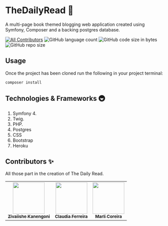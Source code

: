 # TheDailyRead 📖
A multi-page book themed blogging web application created using Symfony, Composer and a backing postgres database.

[![All Contributors](https://img.shields.io/badge/all_contributors-3-orange.svg?style=flat-square)](#contributors-)
![GitHub language count](https://img.shields.io/github/languages/count/claudiaaf/thedailyread-1?color=%23F15F24)
![GitHub code size in bytes](https://img.shields.io/github/languages/code-size/claudiaaf/thedailyread-1?color=%23F15F24)
![GitHub repo size](https://img.shields.io/github/repo-size/claudiaaf/thedailyread-1?color=%23F15F24)


## Usage

Once the project has been cloned run the following in your project terminal:

```
composer install
```
## Technologies & Frameworks 🚇

1. Symfony 4.
1. Twig.
1. PHP.
1. Postgres
1. CSS
1. Bootstrap
1. Heroku

## Contributors ✨

All those part in the creation of The Daily Read.

<table>
  <tr>
    <td align="center"><a href="https://github.com/ZKanengoni"><img src="https://avatars3.githubusercontent.com/u/55394506?s=400&v=4" width="100px;" alt=""/><br /><sub><b>Zivaiishe Kanengoni</b></sub></a><br /><a href="https://github.com/ZKanengoni" title="Code"></a> <a href="https://github.com/ZKanengoni" title="Documentation"></a></td>
    <td align="center"><a href="https://github.com/ClaudiaAF"><img src="https://avatars2.githubusercontent.com/u/64257497?s=460&u=00236e34fd5d6222b4e0b44de54d251b714c8a16&v=4" width="100px;" alt=""/><br /><sub><b>Claudia Ferreira</b></sub></a><br /><a href="https://github.com/ClaudiaAF" title="Code"></a></td>
    <td align="center"><a href="https://github.com/marli99"><img src="https://avatars0.githubusercontent.com/u/55394634?s=400&v=4" width="100px;" alt=""/><br /><sub><b>Marli Coreira</b></sub></a><br /><a href="https://github.com/marli99" title="Code"></a></td>
  </tr>
</table>


